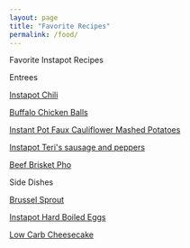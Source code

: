 ```yaml
---
layout: page
title: "Favorite Recipes"
permalink: /food/
---
```


Favorite Instapot Recipes

Entrees

[Instapot Chili][chili]

[Buffalo Chicken Balls][chicken balls]

[Instant Pot Faux Cauliflower Mashed Potatoes][faux mashed potatoes]
 
[Instapot Teri's sausage and peppers][sausage and peppers]

[Beef Brisket Pho][beef brisket pho]

Side Dishes

[Brussel Sprout][brussel sprout]

[Instapot Hard Boiled Eggs][hard boiled eggs]

[Low Carb Cheesecake][low carb cheesecake]

[chili]: https://www.wholesomeyum.com/recipes/low-carb-chili-in-crock-pot-or-instant-pot-paleo-gluten-free/
[hard boiled eggs]: https://www.jaysbakingmecrazy.com/2016/12/18/instant-pot-hard-boiled-eggs/
[chicken balls]: https://whatgreatgrandmaate.com/instant-pot-buffalo-chicken-meatballs/
[faux mashed potatoes]: https://paleopot.com/recipe/instant-pot-faux-cauliflower-mashed-potatoes/
[sausage and peppers]: https://www.pressurecookingtoday.com/teris-pressure-cooker-sausage-and-peppers/
[brussel sprout]: https://www.arealfoodjourney.com/brussel-sprout-side-dish-instapot-recipe/
[mexican meatloaf]: http://predominantlypaleo.com/paleo-instant-pot-mexi-meatloaf/
[low carb cheesecake]: https://www.scatteredthoughtsofacraftymom.com/low-carb-sugar-free-crustless-cheesecake-in-the-pressure-cooker/
[beef brisket pho]: https://iheartumami.com/paleo-beef-brisket-pho/
